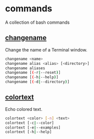 # commands

A collection of bash commands

## [changename](http://htmlpreview.github.io/?https://raw.githubusercontent.com/Brickstertwo/commands/master/man/man1/changename.1.html)

Change the name of a Terminal window.

```bash
changename <name>
changename alias <alias> [<directory>]
changename aliases
changename [(-r|--reset)]
changename [(-h|--help)]
changename [(-d|--directory)]
```

## [colortext](http://htmlpreview.github.io/?https://raw.githubusercontent.com/Brickstertwo/commands/master/man/man1/colortext.1.html)

Echo colored text.

```bash
colortext <color> [-n] <text>
colortext [-c|--color]
colortext [-e|--examples]
colortext [-h|--help]
```
